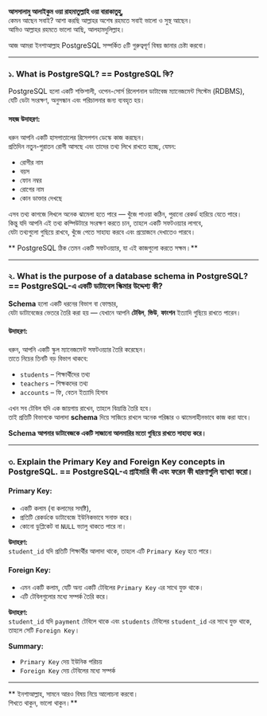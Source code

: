 
**আসসালামু আলাইকুম ওয়া রাহমাতুল্লাহি ওয়া বারাকাতুহু,**  
কেমন আছেন সবাই? আশা করছি আল্লাহর অশেষ রহমতে সবাই ভালো ও সুস্থ আছেন।  
আমিও আল্লাহর রহমতে ভালো আছি, আলহামদুলিল্লাহ।

আজ আমরা ইনশাআল্লাহ PostgreSQL সম্পর্কিত ৫টি গুরুত্বপূর্ণ বিষয় জানার চেষ্টা করবো।

---

### ১. What is PostgreSQL? == PostgreSQL কি?

PostgreSQL হলো একটি শক্তিশালী, ওপেন-সোর্স রিলেশনাল ডাটাবেজ ম্যানেজমেন্ট সিস্টেম (RDBMS),  
যেটি ডেটা সংরক্ষণ, অনুসন্ধান এবং পরিচালনার জন্য ব্যবহৃত হয়।

#### সহজ উদাহরণ:
ধরুন আপনি একটি হাসপাতালের রিসেপশন ডেস্কে কাজ করছেন।  
প্রতিদিন নতুন-পুরাতন রোগী আসছে এবং তাদের তথ্য লিখে রাখতে হচ্ছে, যেমন:

- রোগীর নাম  
- বয়স  
- ফোন নম্বর  
- রোগের নাম  
- কোন ডাক্তার দেখছে  

এসব তথ্য কাগজে লিখলে অনেক ঝামেলা হতে পারে — খুঁজে পাওয়া কঠিন, পুরানো রেকর্ড হারিয়ে যেতে পারে।  
কিন্তু যদি আপনি এই তথ্য কম্পিউটারে সংরক্ষণ করতে চান, তাহলে একটি সফটওয়্যার লাগবে,  
যেটা তথ্যগুলো গুছিয়ে রাখবে, খুঁজে পেতে সাহায্য করবে এবং প্রয়োজনে দেখাতেও পারবে।

** PostgreSQL ঠিক তেমন একটি সফটওয়্যার, যা এই কাজগুলো করতে সক্ষম।**

---

### ২. What is the purpose of a database schema in PostgreSQL? == PostgreSQL-এ একটি ডাটাবেস স্কিমার উদ্দেশ্য কী?

**Schema** হলো একটি ধরনের বিভাগ বা ফোল্ডার,  
যেটা ডাটাবেজের ভেতরে তৈরি করা হয় — যেখানে আপনি **টেবিল**, **ভিউ**, **ফাংশন** ইত্যাদি গুছিয়ে রাখতে পারেন।

#### উদাহরণ:
ধরুন, আপনি একটি স্কুল ম্যানেজমেন্ট সফটওয়্যার তৈরি করেছেন।  
তাতে নিচের তিনটি বড় বিভাগ থাকবে:

- `students` – শিক্ষার্থীদের তথ্য  
- `teachers` – শিক্ষকদের তথ্য  
- `accounts` – ফি, বেতন ইত্যাদি হিসাব  

এখন সব টেবিল যদি এক জায়গায় রাখেন, তাহলে বিভ্রান্তি তৈরি হবে।  
তাই প্রতিটি বিভাগকে আলাদা **schema** দিয়ে সাজিয়ে রাখলে অনেক পরিষ্কার ও ঝামেলাহীনভাবে কাজ করা যাবে।

**Schema আপনার ডাটাবেজকে একটি সাজানো আলমারির মতো গুছিয়ে রাখতে সাহায্য করে।**

---

### ৩. Explain the Primary Key and Foreign Key concepts in PostgreSQL. == PostgreSQL-এ প্রাইমারি কী এবং ফরেন কী ধারণাগুলি ব্যাখ্যা করো।

####  Primary Key:
- একটি কলাম (বা কলামের সমষ্টি),  
- প্রতিটি রেকর্ডকে ডাটাবেজে ইউনিকভাবে সনাক্ত করে।  
- কোনো ডুপ্লিকেট বা `NULL` ভ্যালু থাকতে পারে না।

**উদাহরণ:**  
`student_id` যদি প্রতিটি শিক্ষার্থীর আলাদা থাকে, তাহলে এটি `Primary Key` হতে পারে।

#### Foreign Key:
- এমন একটি কলাম, যেটি অন্য একটি টেবিলের `Primary Key` এর সাথে যুক্ত থাকে।  
- এটি টেবিলগুলোর মধ্যে সম্পর্ক তৈরি করে।

**উদাহরণ:**  
`student_id` যদি `payment` টেবিলে থাকে এবং `students` টেবিলের `student_id` এর সাথে যুক্ত থাকে,  
তাহলে সেটি `Foreign Key`।

**Summary:**
- `Primary Key` দেয় ইউনিক পরিচয়  
- `Foreign Key` দেয় টেবিলের মধ্যে সম্পর্ক  

---

** ইনশাআল্লাহ, সামনে আরও বিষয় নিয়ে আলোচনা করবো।  
শিখতে থাকুন, ভালো থাকুন।**

